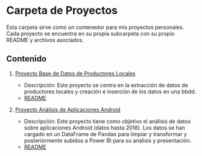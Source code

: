 # Carpeta de Proyectos

Esta carpeta sirve como un contenedor para mis proyectos personales. Cada proyecto se encuentra en su propia subcarpeta con su propio README y archivos asociados.

## Contenido

1. [Proyecto Base de Datos de Productores Locales](https://github.com/KarvalaCode/Proyectos/tree/main/productos_locales)
    - Descripción: Este proyecto se centra en la extracción de datos de productores locales y creación e inserción de los datos en una bbdd.
    - [README](https://github.com/KarvalaCode/Proyectos/blob/main/productos_locales/README_productos_locales.md)

2. [Proyecto Análisis de Aplicaciones Android](https://github.com/KarvalaCode/Proyectos/tree/main/apps_android)
    - Descripción: Este proyecto tiene como objetivo el análisis de datos sobre aplicaciones Android (datos hasta 2018). Los datos se han cargado en un DataFrame de Pandas para limpiar y transformar y posteriormente subidos a Power BI para su análisis y presentación.
    - [README](https://github.com/KarvalaCode/Proyectos/blob/main/apps_android/README.md)